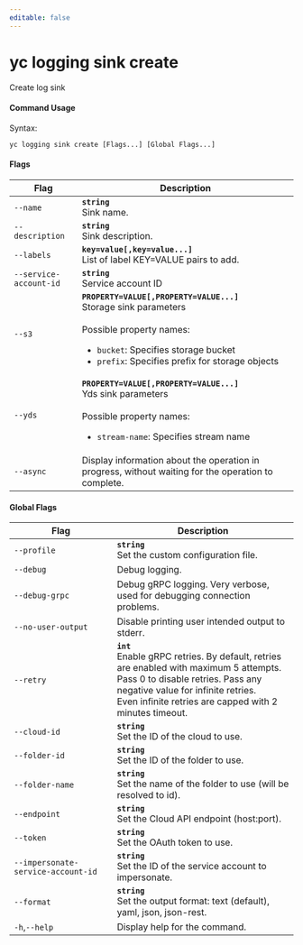 ```yaml
---
editable: false
---
```


# yc logging sink create

Create log sink

#### Command Usage

Syntax: 

`yc logging sink create [Flags...] [Global Flags...]`

#### Flags

| Flag | Description |
|----|----|
|`--name`|<b>`string`</b><br/>Sink name.|
|`--description`|<b>`string`</b><br/>Sink description.|
|`--labels`|<b>`key=value[,key=value...]`</b><br/>List of label KEY=VALUE pairs to add.|
|`--service-account-id`|<b>`string`</b><br/>Service account ID|
|`--s3`|<b>`PROPERTY=VALUE[,PROPERTY=VALUE...]`</b><br/>Storage sink parameters<br/><br/>Possible property names:<br/><ul> <li><code>bucket</code>:     Specifies storage bucket</li> <li><code>prefix</code>:     Specifies prefix for storage objects</li> </ul>|
|`--yds`|<b>`PROPERTY=VALUE[,PROPERTY=VALUE...]`</b><br/>Yds sink parameters<br/><br/>Possible property names:<br/><ul> <li><code>stream-name</code>:     Specifies stream name</li> </ul>|
|`--async`|Display information about the operation in progress, without waiting for the operation to complete.|

#### Global Flags

| Flag | Description |
|----|----|
|`--profile`|<b>`string`</b><br/>Set the custom configuration file.|
|`--debug`|Debug logging.|
|`--debug-grpc`|Debug gRPC logging. Very verbose, used for debugging connection problems.|
|`--no-user-output`|Disable printing user intended output to stderr.|
|`--retry`|<b>`int`</b><br/>Enable gRPC retries. By default, retries are enabled with maximum 5 attempts.<br/>Pass 0 to disable retries. Pass any negative value for infinite retries.<br/>Even infinite retries are capped with 2 minutes timeout.|
|`--cloud-id`|<b>`string`</b><br/>Set the ID of the cloud to use.|
|`--folder-id`|<b>`string`</b><br/>Set the ID of the folder to use.|
|`--folder-name`|<b>`string`</b><br/>Set the name of the folder to use (will be resolved to id).|
|`--endpoint`|<b>`string`</b><br/>Set the Cloud API endpoint (host:port).|
|`--token`|<b>`string`</b><br/>Set the OAuth token to use.|
|`--impersonate-service-account-id`|<b>`string`</b><br/>Set the ID of the service account to impersonate.|
|`--format`|<b>`string`</b><br/>Set the output format: text (default), yaml, json, json-rest.|
|`-h`,`--help`|Display help for the command.|
